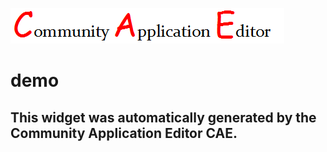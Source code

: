 ![CAE](https://github.com/patricia-cae/frontendComponent-164/blob/gh-pages/img/logo.png)  

demo
===================


This widget was automatically generated by the Community Application Editor CAE.  
---------------
